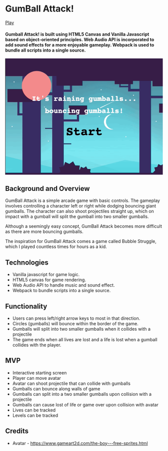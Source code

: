 # GumBall Attack!

[Play](https://itspanicky.github.io/GumBall-Attack/)

#### Gumball Attack! is built using HTML5 Canvas and Vanilla Javascript based on object-oriented principles. Web Audio API is incorporated to add sound effects for a more enjoyable gameplay. Webpack is used to bundle all scripts into a single source.

![alt text](https://github.com/itspanicky/GumBall-Attack/blob/master/assets/images/game-gif.gif)

## Background and Overview
GumBall Attack is a simple arcade game with basic controls. The gameplay involves controlling a character left or right while dodging bouncing giant gumballs. The character can also shoot projectiles straight up, which on impact with a gumball will split the gumball into two smaller gumballs.

Although a seemingly easy concept, GumBall Attack becomes more difficult as there are more bouncing gumballs.

The inspiration for GumBall Attack comes a game called Bubble Struggle, which I played countless times for hours as a kid.

## Technologies
- Vanilla javascript for game logic.
- HTML5 canvas for game rendering.
- Web Audio API to handle music and sound effect.
- Webpack to bundle scripts into a single source.

## Functionality
- Users can press left/right arrow keys to most in that direction.
- Circles (gumballs) will bounce within the border of the game.
- Gumballs will split into two smaller gumballs when it collides with a projectile
- The game ends when all lives are lost and a life is lost when a gumball collides with the player.

## MVP
- Interactive starting screen
- Player can move avatar
- Avatar can shoot projectile that can collide with gumballs
- Gumballs can bounce along walls of game
- Gumballs can split into a two smaller gumballs upon collision with a projectile
- Gumballs can cause lost of life or game over upon collision with avatar 
- Lives can be tracked
- Levels can be tracked

## Credits
- Avatar - https://www.gameart2d.com/the-boy---free-sprites.html
